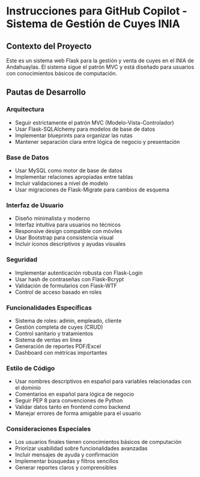 <!-- Use this file to provide workspace-specific custom instructions to Copilot. For more details, visit https://code.visualstudio.com/docs/copilot/copilot-customization#_use-a-githubcopilotinstructionsmd-file -->

# Instrucciones para GitHub Copilot - Sistema de Gestión de Cuyes INIA

## Contexto del Proyecto
Este es un sistema web Flask para la gestión y venta de cuyes en el INIA de Andahuaylas. El sistema sigue el patrón MVC y está diseñado para usuarios con conocimientos básicos de computación.

## Pautas de Desarrollo

### Arquitectura
- Seguir estrictamente el patrón MVC (Modelo-Vista-Controlador)
- Usar Flask-SQLAlchemy para modelos de base de datos
- Implementar blueprints para organizar las rutas
- Mantener separación clara entre lógica de negocio y presentación

### Base de Datos
- Usar MySQL como motor de base de datos
- Implementar relaciones apropiadas entre tablas
- Incluir validaciones a nivel de modelo
- Usar migraciones de Flask-Migrate para cambios de esquema

### Interfaz de Usuario
- Diseño minimalista y moderno
- Interfaz intuitiva para usuarios no técnicos
- Responsive design compatible con móviles
- Usar Bootstrap para consistencia visual
- Incluir iconos descriptivos y ayudas visuales

### Seguridad
- Implementar autenticación robusta con Flask-Login
- Usar hash de contraseñas con Flask-Bcrypt
- Validación de formularios con Flask-WTF
- Control de acceso basado en roles

### Funcionalidades Específicas
- Sistema de roles: admin, empleado, cliente
- Gestión completa de cuyes (CRUD)
- Control sanitario y tratamientos
- Sistema de ventas en línea
- Generación de reportes PDF/Excel
- Dashboard con métricas importantes

### Estilo de Código
- Usar nombres descriptivos en español para variables relacionadas con el dominio
- Comentarios en español para lógica de negocio
- Seguir PEP 8 para convenciones de Python
- Validar datos tanto en frontend como backend
- Manejar errores de forma amigable para el usuario

### Consideraciones Especiales
- Los usuarios finales tienen conocimientos básicos de computación
- Priorizar usabilidad sobre funcionalidades avanzadas
- Incluir mensajes de ayuda y confirmación
- Implementar búsquedas y filtros sencillos
- Generar reportes claros y comprensibles
